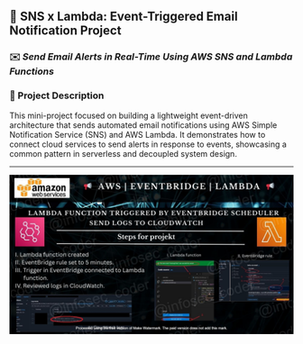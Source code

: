 ## 📢 SNS x Lambda: Event-Triggered Email Notification Project 

### ✉️ *Send Email Alerts in Real-Time Using AWS SNS and Lambda Functions*

### 📌 Project Description
This mini-project focused on building a lightweight event-driven architecture that sends automated email notifications using AWS Simple Notification Service (SNS) and AWS Lambda. It demonstrates how to connect cloud services to send alerts in response to events, showcasing a common pattern in serverless and decoupled system design.

---

![Alt Text](EventBridge_Lambda_lc_WATERMARKED.jpg)



